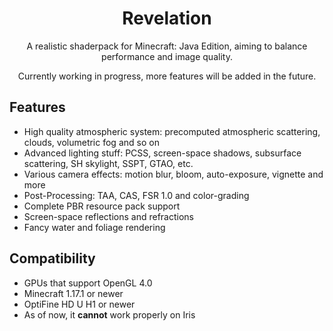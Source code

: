 <h1 align = "center"> Revelation </h1>
<p  align = "center"> A realistic shaderpack for Minecraft: Java Edition, aiming to balance performance and image quality. </p>
<p  align = "center"> Currently working in progress, more features will be added in the future. </p>

## Features
* High quality atmospheric system: precomputed atmospheric scattering, clouds, volumetric fog and so on
* Advanced lighting stuff: PCSS, screen-space shadows, subsurface scattering, SH skylight, SSPT, GTAO, etc.
* Various camera effects: motion blur, bloom, auto-exposure, vignette and more
* Post-Processing: TAA, CAS, FSR 1.0 and color-grading
* Complete PBR resource pack support
* Screen-space reflections and refractions
* Fancy water and foliage rendering

## Compatibility
* GPUs that support OpenGL 4.0
* Minecraft 1.17.1 or newer
* OptiFine HD U H1 or newer
* As of now, it **cannot** work properly on Iris
